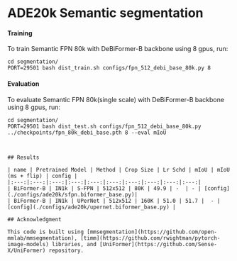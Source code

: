 # ADE20k Semantic segmentation

#### Training
To train Semantic FPN 80k with DeBiFormer-B backbone using 8 gpus, run:
```shell
cd segmentation/
PORT=29501 bash dist_train.sh configs/fpn_512_debi_base_80k.py 8
```


#### Evaluation
To evaluate Semantic FPN 80k(single scale) with DeBiFormer-B backbone using 8 gpus, run:
```shell
cd segmentation/
PORT=29501 bash dist_test.sh configs/fpn_512_debi_base_80k.py ../checkpoints/fpn_80k_debi_base.pth 8 --eval mIoU



## Results

| name | Pretrained Model | Method | Crop Size | Lr Schd | mIoU | mIoU (ms + flip) | config |
|:---:|:---:|:---:|:---:|:---:|:---:|:---:|:---:|:---:|:---:|
| BiFormer-B | IN1k | S-FPN | 512x512 | 80K | 49.9 | -  | - | [config](./configs/ade20k/sfpn.biformer_base.py)|
| BiFormer-B | IN1k | UPerNet | 512x512 | 160K | 51.0 | 51.7 |  - | [config](./configs/ade20k/upernet.biformer_base.py) |

## Acknowledgment 

This code is built using [mmsegmentation](https://github.com/open-mmlab/mmsegmentation), [timm](https://github.com/rwightman/pytorch-image-models) libraries, and [UniFormer](https://github.com/Sense-X/UniFormer) repository.

